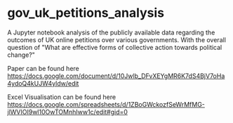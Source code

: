 # gov_uk_petitions_analysis
A Jupyter notebook analysis of the publicly available data regarding the outcomes of UK online petitions over various governments. With the overall question of "What are effective forms of collective action towards political change?"

Paper can be found here
https://docs.google.com/document/d/10Jwlb_DFvXEYgMR6K7dS4BjV7oHa4ydoQ4kUJW4yldw/edit

Excel Visualisation can be found here
https://docs.google.com/spreadsheets/d/1ZBoGWckozfSeWrMfMG-jlWVIOI9wl10OwTOMnhIww1c/edit#gid=0
